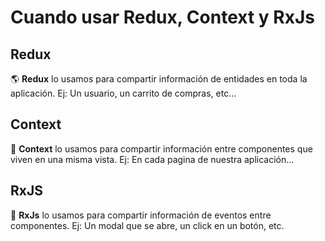 # Cuando usar Redux, Context y RxJs

## Redux

🌎 **Redux** lo usamos para compartir información de entidades en toda la aplicación.
Ej: Un usuario, un carrito de compras, etc...

## Context

💼 **Context** lo usamos para compartir información entre componentes que viven en una misma vista.
Ej: En cada pagina de nuestra aplicación...

## RxJS

👀 **RxJs** lo usamos para compartir información de eventos entre componentes.
Ej: Un modal que se abre, un click en un botón, etc.
